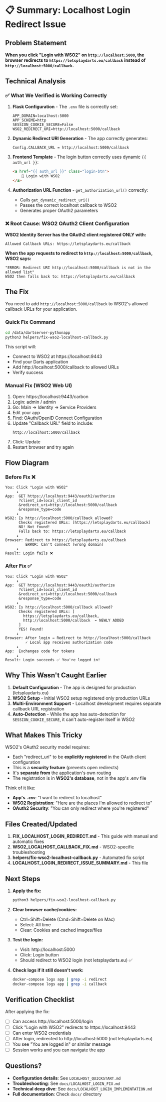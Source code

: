 # 📋 Summary: Localhost Login Redirect Issue

## Problem Statement
**When you click "Login with WSO2" on `http://localhost:5000`, the browser redirects to `https://letsplaydarts.eu/callback` instead of `http://localhost:5000/callback`.**

## Technical Analysis

### ✅ What We Verified is Working Correctly
1. **Flask Configuration** - The `.env` file is correctly set:
   ```
   APP_DOMAIN=localhost:5000
   APP_SCHEME=http
   SESSION_COOKIE_SECURE=False
   WSO2_REDIRECT_URI=http://localhost:5000/callback
   ```

2. **Dynamic Redirect URI Generation** - The app correctly generates:
   ```
   Config.CALLBACK_URL = http://localhost:5000/callback
   ```

3. **Frontend Template** - The login button correctly uses dynamic `{{ auth_url }}`:
   ```html
   <a href="{{ auth_url }}" class="login-btn">
       🔐 Login with WSO2
   </a>
   ```

4. **Authorization URL Function** - `get_authorization_url()` correctly:
   - Calls `get_dynamic_redirect_uri()`
   - Passes the correct localhost callback to WSO2
   - Generates proper OAuth2 parameters

### ❌ Root Cause: WSO2 OAuth2 Client Configuration
**WSO2 Identity Server has the OAuth2 client registered ONLY with:**
```
Allowed Callback URLs: https://letsplaydarts.eu/callback
```

**When the app requests to redirect to `http://localhost:5000/callback`, WSO2 says:**
```
"ERROR: Redirect URI http://localhost:5000/callback is not in the allowed list"
WSO2 then falls back to: https://letsplaydarts.eu/callback
```

## The Fix

You need to add `http://localhost:5000/callback` to WSO2's allowed callback URLs for your application.

### Quick Fix Command
```bash
cd /data/dartserver-pythonapp
python3 helpers/fix-wso2-localhost-callback.py
```

This script will:
- Connect to WSO2 at https://localhost:9443
- Find your Darts application
- Add http://localhost:5000/callback to allowed URLs
- Verify success

### Manual Fix (WSO2 Web UI)
1. Open: https://localhost:9443/carbon
2. Login: admin / admin
3. Go: Main → Identity → Service Providers
4. Edit your app
5. Find: OAuth/OpenID Connect Configuration
6. Update "Callback URL" field to include:
   ```
   http://localhost:5000/callback
   ```
7. Click: Update
8. Restart browser and try again

## Flow Diagram

### Before Fix ❌
```
You: Click "Login with WSO2"
     ↓
App:  GET https://localhost:9443/oauth2/authorize
      ?client_id=local_client_id
      &redirect_uri=http://localhost:5000/callback
      &response_type=code
     ↓
WSO2: Is http://localhost:5000/callback allowed?
      Checks registered URLs: [https://letsplaydarts.eu/callback]
      NO! Not found!
      Falls back to: https://letsplaydarts.eu/callback
     ↓
Browser: Redirect to https://letsplaydarts.eu/callback
         ERROR: Can't connect (wrong domain)
     ↓
Result: Login fails ❌
```

### After Fix ✅
```
You: Click "Login with WSO2"
     ↓
App:  GET https://localhost:9443/oauth2/authorize
      ?client_id=local_client_id
      &redirect_uri=http://localhost:5000/callback
      &response_type=code
     ↓
WSO2: Is http://localhost:5000/callback allowed?
      Checks registered URLs: [
        https://letsplaydarts.eu/callback,
        http://localhost:5000/callback  ← NEWLY ADDED
      ]
      YES! Found!
     ↓
Browser: After login → Redirect to http://localhost:5000/callback
         ✓ Local app receives authorization code
     ↓
App:  Exchanges code for tokens
     ↓
Result: Login succeeds ✅ You're logged in!
```

## Why This Wasn't Caught Earlier

1. **Default Configuration** - The app is designed for production (letsplaydarts.eu)
2. **WSO2 Setup** - Initial WSO2 setup registered only production URLs
3. **Multi-Environment Support** - Localhost development requires separate callback URL registration
4. **Auto-Detection** - While the app has auto-detection for `SESSION_COOKIE_SECURE`, it can't auto-register itself in WSO2

## What Makes This Tricky

WSO2's OAuth2 security model requires:
- Each "redirect_uri" to be **explicitly registered** in the OAuth client configuration
- This is a **security feature** (prevents open redirects)
- It's **separate from** the application's own routing
- The registration is in **WSO2's database**, not in the app's .env file

Think of it like:
- **App's `.env`**: "I want to redirect to localhost"
- **WSO2 Registration**: "Here are the places I'm allowed to redirect to"
- **OAuth2 Security**: "You can only redirect where you're registered"

## Files Created/Updated

1. **FIX_LOCALHOST_LOGIN_REDIRECT.md** - This guide with manual and automatic fixes
2. **WSO2_LOCALHOST_CALLBACK_FIX.md** - WSO2-specific troubleshooting
3. **helpers/fix-wso2-localhost-callback.py** - Automated fix script
4. **LOCALHOST_LOGIN_REDIRECT_ISSUE_SUMMARY.md** - This file

## Next Steps

1. **Apply the fix:**
   ```bash
   python3 helpers/fix-wso2-localhost-callback.py
   ```

2. **Clear browser cache/cookies:**
   - Ctrl+Shift+Delete (Cmd+Shift+Delete on Mac)
   - Select: All time
   - Clear: Cookies and cached images/files

3. **Test the login:**
   - Visit: http://localhost:5000
   - Click: Login button
   - Should redirect to WSO2 login (not letsplaydarts.eu) ✅

4. **Check logs if it still doesn't work:**
   ```bash
   docker-compose logs app | grep -i redirect
   docker-compose logs app | grep -i callback
   ```

## Verification Checklist

After applying the fix:
- [ ] Can access http://localhost:5000/login
- [ ] Click "Login with WSO2" redirects to https://localhost:9443
- [ ] Can enter WSO2 credentials
- [ ] After login, redirected to http://localhost:5000 (not letsplaydarts.eu)
- [ ] You see "You are logged in" or similar message
- [ ] Session works and you can navigate the app

## Questions?

- **Configuration details**: See `LOCALHOST_QUICKSTART.md`
- **Troubleshooting**: See `docs/LOCALHOST_LOGIN_FIX.md`
- **Technical deep dive**: See `docs/LOCALHOST_LOGIN_IMPLEMENTATION.md`
- **Full documentation**: Check `docs/` directory